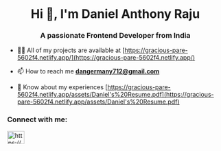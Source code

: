 <h1 align="center">Hi 👋, I'm Daniel Anthony Raju</h1>
<h3 align="center">A passionate Frontend Developer from India</h3>

- 👨‍💻 All of my projects are available at [https://gracious-pare-5602f4.netlify.app/](https://gracious-pare-5602f4.netlify.app/)

- 📫 How to reach me **dangermany712@gmail.com**

- 📄 Know about my experiences [https://gracious-pare-5602f4.netlify.app/assets/Daniel's%20Resume.pdf](https://gracious-pare-5602f4.netlify.app/assets/Daniel's%20Resume.pdf)

<h3 align="left">Connect with me:</h3>
<p align="left">
<a href="https://linkedin.com/in/https://www.linkedin.com/in/daniel-anthony-raju-1b7573134/" target="blank"><img align="center" src="https://raw.githubusercontent.com/rahuldkjain/github-profile-readme-generator/master/src/images/icons/Social/linked-in-alt.svg" alt="https://www.linkedin.com/in/daniel-anthony-raju-1b7573134/" height="30" width="40" /></a>
</p>
